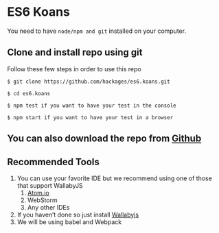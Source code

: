 # ES6 Koans

You need to have `node/npm and git` installed on your computer.


## Clone and install repo using git


Follow these few steps in order to use this repo

```
$ git clone https://github.com/hackages/es6.koans.git

$ cd es6.koans

$ npm test if you want to have your test in the console

$ npm start if you want to have your test in a browser
```

## You can also download the repo from [Github](https://github.com/hackages/es6.koans)

## Recommended Tools

1. You can use your favorite IDE but we recommend using one of those that support WallabyJS
    1. [Atom.io ](https://atom.io/)
    2. WebStorm
    3. Any other IDEs
2. If you haven’t done so just install [Wallabyjs](http://wallabyjs.com)
3. We will be using babel and Webpack
